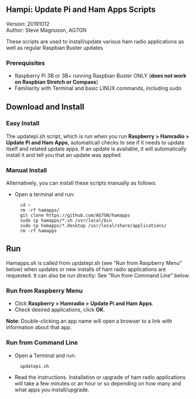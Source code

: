 ## Hampi: Update Pi and Ham Apps Scripts

Version: 20191012  
Author: Steve Magnuson, AG7GN

These scripts are used to install/update various ham radio applications as well as regular Raspbian Buster updates  

### Prerequisites

- Raspberry Pi 3B or 3B+ running Raspbian Buster ONLY (__does not work on Raspbian Stretch or Compass__)
- Familiarity with Terminal and basic LINUX commands, including sudo

## Download and Install

### Easy Install

The updatepi.sh script, which is run when you run __Raspberry > Hamradio > Update Pi and Ham Apps__, automaticall checks to see if it needs to update itself and related update apps.  If an update is available, it will automatically install it and tell you that an update was applied.  

### Manual Install

Alternatively, you can install these scripts manually as follows:

- Open a terminal and run:

		cd ~
		rm -rf hamapps/
		git clone https://github.com/AG7GN/hamapps  
		sudo cp hamapps/*.sh /usr/local/bin
		sudo cp hamapps/*.desktop /usr/local/share/applications/
		rm -rf hamapps 

## Run

Hamapps.sh is called from updatepi.sh (see "Run from Raspberry Menu" below) when updates or new installs of ham radio applications are requested.  It can also be run directly:  See "Run from Command Line" below.

### Run from Raspberry Menu

- Click __Raspberry > Hamradio > Update Pi and Ham Apps__.
- Check desired applications, click __OK__.

__Note__: Double-clicking an app name will open a browser to a link with information about that app.

### Run from Command Line

- Open a Terminal and run:

		updatepi.sh  

- Read the instructions.  Installation or upgrade of ham radio applications will take a few minutes or
an hour or so depending on how many and what apps you install/upgrade.  

